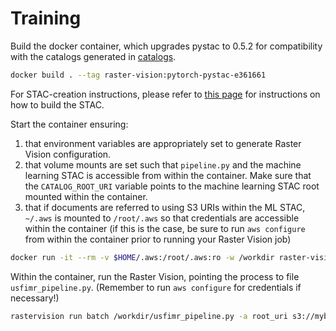 # Training #

Build the docker container, which upgrades pystac to 0.5.2 for compatibility with the catalogs generated in [catalogs](../catalogs).

```bash
docker build . --tag raster-vision:pytorch-pystac-e361661
```

For STAC-creation instructions, please refer to [this page](../catalogs/sen1floods11-mldata/README.md) for instructions on how to build the STAC.

Start the container ensuring:

1. that environment variables are appropriately set to generate Raster Vision configuration.
2. that volume mounts are set such that `pipeline.py` and the machine learning STAC is accessible from within the container. Make sure that the `CATALOG_ROOT_URI` variable points to the machine learning STAC root mounted within the container.
3. that if documents are referred to using S3 URIs within the ML STAC, `~/.aws` is mounted to `/root/.aws` so that credentials are accessible within the container (if this is the case, be sure to run `aws configure` from within the container prior to running your Raster Vision job)

```bash
docker run -it --rm -v $HOME/.aws:/root/.aws:ro -w /workdir raster-vision:pytorch-pystac-e361661 bash
```

Within the container, run the Raster Vision, pointing the process to file `usfimr_pipeline.py`. (Remember to run `aws configure` for credentials if necessary!)

```bash
rastervision run batch /workdir/usfimr_pipeline.py -a root_uri s3://mybucket/mypath/hand/ -a catalog_root /vsitar//vsis3/mybucket/catalogs.tar/mldata_hand/catalog.json -a epochs 1
```

